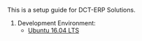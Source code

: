 This is a setup guide for DCT-ERP Solutions.
1. Development Environment:
	- [Ubuntu 16.04 LTS](http://releases.ubuntu.com/16.04/)
	